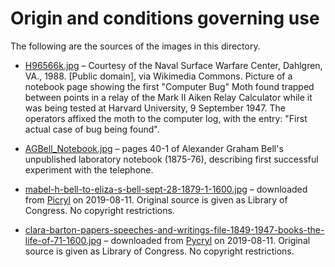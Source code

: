 Origin and conditions governing use
===================================

The following are the sources of the images in this directory.

* [H96566k.jpg](https://upload.wikimedia.org/wikipedia/commons/8/8a/H96566k.jpg) &ndash; Courtesy of the Naval Surface Warfare Center, Dahlgren, VA., 1988. [Public domain], via Wikimedia Commons.  Picture of a notebook page showing the first "Computer Bug" Moth found trapped between points in a relay of the Mark II Aiken Relay Calculator while it was being tested at Harvard University, 9 September 1947. The operators affixed the moth to the computer log, with the entry: "First actual case of bug being found".

* [AGBell_Notebook.jpg](https://upload.wikimedia.org/wikipedia/commons/0/0c/AGBell_Notebook.jpg) &ndash; pages 40-1 of Alexander Graham Bell's unpublished laboratory notebook (1875-76), describing first successful experiment with the telephone.

* [mabel-h-bell-to-eliza-s-bell-sept-28-1879-1-1600.jpg](mabel-h-bell-to-eliza-s-bell-sept-28-1879-1-1600.jpg) &ndash; downloaded from [Picryl](https://picryl.com/media/letter-from-mabel-hubbard-bell-to-eliza-symonds-bell-september-28-1879-1) on 2019-08-11. Original source is given as Library of Congress.  No copyright restrictions.

* [clara-barton-papers-speeches-and-writings-file-1849-1947-books-the-life-of-71-1600.jpg](clara-barton-papers-speeches-and-writings-file-1849-1947-books-the-life-of-71-1600.jpg) &ndash; downloaded from [Pycryl](https://picryl.com/media/clara-barton-papers-speeches-and-writings-file-1849-1947-books-the-life-of-71) on 2019-08-11.  Original source is given as Library of Congress.  No copyright restrictions.
